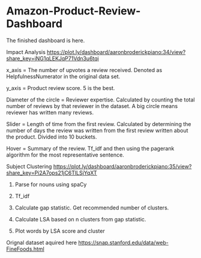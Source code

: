 # Amazon-Product-Review-Dashboard

The finished dashboard is here.

Impact Analysis
https://plot.ly/dashboard/aaronbroderickpiano:34/view?share_key=jNG1qLEKJqP71Vdn3u6tqi


x_axis = The number of upvotes a review received.  Denoted as HelpfulnessNumerator in the original data set.

y_axis = Product review score.  5 is the best.  

Diameter of the circle = Reviewer expertise.  Calculated by counting the total number of reviews by that reviewer in the dataset.  A big circle means reviewer has written many reviews.  

Slider =  Length of time from the first review.  Calculated by determining the number of days the review was written from the first review written about the product.  Divided into 10 buckets.

Hover = Summary of the review.  Tf_idf and then using the pagerank algorithm for the most representative sentence.  



Subject Clustering
https://plot.ly/dashboard/aaronbroderickpiano:35/view?share_key=Pi2A7ops21jC6TlLSjYqXT


1. Parse for nouns using spaCy

2. Tf_idf

2. Calculate gap statistic.  Get recommended number of clusters. 

3. Calculate LSA based on n clusters from gap statistic.  

4. Plot words by LSA score and cluster

Orignal dataset aquired here https://snap.stanford.edu/data/web-FineFoods.html
